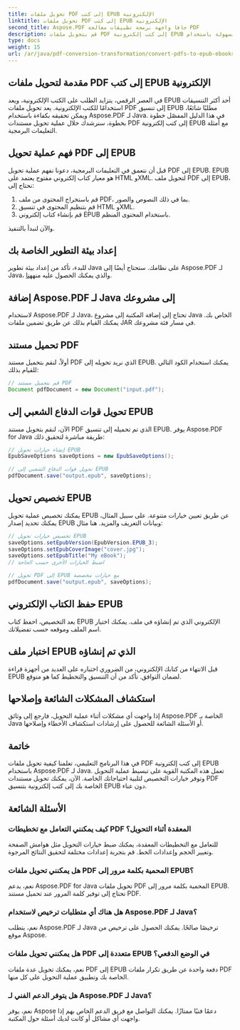 ```yaml
---
title: تحويل ملفات PDF إلى كتب EPUB الإلكترونية
linktitle: تحويل ملفات PDF إلى كتب EPUB الإلكترونية
second_title: Aspose.PDF جافا واجهة برمجة تطبيقات معالجة PDF
description: قم بتحويل ملفات PDF إلى كتب إلكترونية EPUB بسهولة باستخدام Aspose.PDF لـ Java. تعرف على الأسئلة الشائعة حول تحويل PDF إلى EPUB خطوة بخطوة.
type: docs
weight: 15
url: /ar/java/pdf-conversion-transformation/convert-pdfs-to-epub-ebooks/
---
```


## مقدمة لتحويل ملفات PDF إلى كتب EPUB الإلكترونية

في العصر الرقمي، يتزايد الطلب على الكتب الإلكترونية، ويعد EPUB أحد أكثر التنسيقات استخدامًا للكتب الإلكترونية. يعد تحويل ملفات PDF إلى تنسيق EPUB مطلبًا شائعًا، ويمكن تحقيقه بكفاءة باستخدام Aspose.PDF لـ Java. في هذا الدليل المفصّل خطوة بخطوة، سنرشدك خلال عملية تحويل مستندات PDF إلى كتب إلكترونية EPUB مع أمثلة التعليمات البرمجية.

## فهم عملية تحويل PDF إلى EPUB

قبل أن نتعمق في التعليمات البرمجية، دعونا نفهم عملية تحويل PDF إلى EPUB. EPUB هو معيار كتاب إلكتروني مفتوح يعتمد على HTML وXML. لتحويل ملف PDF إلى EPUB، نحتاج إلى:

1. قم باستخراج المحتوى من ملف PDF، بما في ذلك النصوص والصور.
2. قم بتنظيم المحتوى في تنسيق HTML وXML.
3. قم بإنشاء كتاب إلكتروني EPUB باستخدام المحتوى المنظم.

والآن لنبدأ بالتنفيذ.

## إعداد بيئة التطوير الخاصة بك

 للبدء، تأكد من إعداد بيئة تطوير Java على نظامك. ستحتاج أيضًا إلى Aspose.PDF لـ Java، والذي يمكنك الحصول عليه منه[هنا](https://releases.aspose.com/pdf/java/).

## إضافة Aspose.PDF لـ Java إلى مشروعك

لاستخدام Aspose.PDF لـ Java، تحتاج إلى إضافة المكتبة إلى مشروع Java الخاص بك. يمكنك القيام بذلك عن طريق تضمين ملفات JAR في مسار فئة مشروعك.

## تحميل مستند PDF

أولاً، لنقم بتحميل مستند PDF الذي نريد تحويله إلى EPUB. يمكنك استخدام الكود التالي للقيام بذلك:

```java
// قم بتحميل مستند PDF
Document pdfDocument = new Document("input.pdf");
```

## تحويل قوات الدفاع الشعبي إلى EPUB

الآن، لنقم بتحويل مستند PDF الذي تم تحميله إلى تنسيق EPUB. يوفر Aspose.PDF for Java طريقة مباشرة لتحقيق ذلك:

```java
// إنشاء خيارات تحويل EPUB
EpubSaveOptions saveOptions = new EpubSaveOptions();

// تحويل قوات الدفاع الشعبي إلى EPUB
pdfDocument.save("output.epub", saveOptions);
```

## تخصيص تحويل EPUB

يمكنك تخصيص عملية تحويل EPUB عن طريق تعيين خيارات متنوعة. على سبيل المثال، يمكنك تحديد إصدار EPUB وبيانات التعريف والمزيد. هنا مثال:

```java
// تخصيص خيارات تحويل EPUB
saveOptions.setEpubVersion(EpubVersion.EPUB_3);
saveOptions.setEpubCoverImage("cover.jpg");
saveOptions.setEpubTitle("My eBook");
// اضبط الخيارات الأخرى حسب الحاجة

// تحويل PDF إلى EPUB مع خيارات مخصصة
pdfDocument.save("output.epub", saveOptions);
```

## حفظ الكتاب الإلكتروني EPUB

بعد التخصيص، احفظ كتاب EPUB الإلكتروني الذي تم إنشاؤه في ملف. يمكنك اختيار اسم الملف وموقعه حسب تفضيلاتك.

## اختبار ملف EPUB الذي تم إنشاؤه

قبل الانتهاء من كتابك الإلكتروني، من الضروري اختباره على العديد من أجهزة قراءة EPUB لضمان التوافق. تأكد من أن التنسيق والتخطيط كما هو متوقع.

## استكشاف المشكلات الشائعة وإصلاحها

إذا واجهت أي مشكلات أثناء عملية التحويل، فارجع إلى وثائق Aspose.PDF الخاصة بـ Java أو الأسئلة الشائعة للحصول على إرشادات استكشاف الأخطاء وإصلاحها.

## خاتمة

في هذا البرنامج التعليمي، تعلمنا كيفية تحويل ملفات PDF إلى كتب إلكترونية EPUB باستخدام Aspose.PDF لـ Java. تعمل هذه المكتبة القوية على تبسيط عملية التحويل وتوفر خيارات التخصيص لتلبية احتياجاتك الخاصة. الآن، يمكنك تحويل مستندات PDF الخاصة بك إلى كتب إلكترونية بتنسيق EPUB دون عناء.

## الأسئلة الشائعة

### كيف يمكنني التعامل مع تخطيطات PDF المعقدة أثناء التحويل؟

للتعامل مع التخطيطات المعقدة، يمكنك ضبط خيارات التحويل مثل هوامش الصفحة وتغيير الحجم وإعدادات الخط. قم بتجربة إعدادات مختلفة لتحقيق النتائج المرجوة.

### هل يمكنني تحويل ملفات PDF المحمية بكلمة مرور إلى EPUB؟

نعم، يدعم Aspose.PDF for Java تحويل ملفات PDF المحمية بكلمة مرور إلى EPUB. تحتاج إلى توفير كلمة المرور عند تحميل مستند PDF.

### هل هناك أي متطلبات ترخيص لاستخدام Aspose.PDF لـ Java؟

نعم، يتطلب Aspose.PDF لـ Java ترخيصًا صالحًا. يمكنك الحصول على ترخيص من موقع Aspose.

### هل يمكنني تحويل ملفات PDF متعددة إلى EPUB في الوضع الدفعي؟

نعم، يمكنك تحويل عدة ملفات PDF إلى EPUB دفعة واحدة عن طريق تكرار ملفات PDF الخاصة بك وتطبيق عملية التحويل على كل منها.

### هل يتوفر الدعم الفني لـ Aspose.PDF لـ Java؟

نعم، يوفر Aspose دعمًا فنيًا ممتازًا. يمكنك التواصل مع فريق الدعم الخاص بهم إذا واجهت أي مشاكل أو كانت لديك أسئلة حول المكتبة.